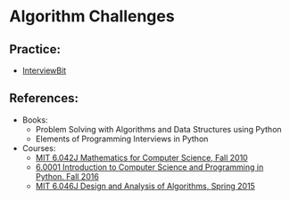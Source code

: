 # Algorithm Challenges

## Practice:
* [InterviewBit](https://www.interviewbit.com/courses/programming)

## References:
* Books:
  * Problem Solving with Algorithms and Data Structures using Python
  * Elements of Programming Interviews in Python
* Courses:
  * [MIT 6.042J Mathematics for Computer Science, Fall 2010](https://www.youtube.com/playlist?list=PLB7540DEDD482705B)
  * [6.0001 Introduction to Computer Science and Programming in Python. Fall 2016](https://www.youtube.com/playlist?list=PLUl4u3cNGP63WbdFxL8giv4yhgdMGaZNA)
  * [MIT 6.046J Design and Analysis of Algorithms, Spring 2015](https://www.youtube.com/playlist?list=PLUl4u3cNGP6317WaSNfmCvGym2ucw3oGp)
